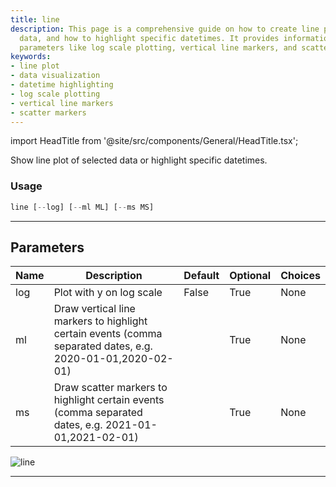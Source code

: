 ```yaml
---
title: line
description: This page is a comprehensive guide on how to create line plots of selected
  data, and how to highlight specific datetimes. It provides information about different
  parameters like log scale plotting, vertical line markers, and scatter markers.
keywords:
- line plot
- data visualization
- datetime highlighting
- log scale plotting
- vertical line markers
- scatter markers
---
```


import HeadTitle from '@site/src/components/General/HeadTitle.tsx';

<HeadTitle title="crypto/qa/line - Reference | OpenBB Terminal Docs" />

Show line plot of selected data or highlight specific datetimes.

### Usage

```python
line [--log] [--ml ML] [--ms MS]
```

---

## Parameters

| Name | Description | Default | Optional | Choices |
| ---- | ----------- | ------- | -------- | ------- |
| log | Plot with y on log scale | False | True | None |
| ml | Draw vertical line markers to highlight certain events (comma separated dates, e.g. 2020-01-01,2020-02-01) |  | True | None |
| ms | Draw scatter markers to highlight certain events (comma separated dates, e.g. 2021-01-01,2021-02-01) |  | True | None |

![line](https://user-images.githubusercontent.com/46355364/154307397-9c2e9325-bce6-494d-994f-a6d7db798798.png)

---
